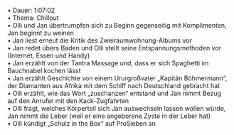 • Dauer: 1:07:02  
• Thema: Chillout  
• Olli und Jan übertrumpfen sich zu Beginn gegenseitig mit Komplimenten, Jan beginnt zu weinen  
• Jan liest erneut die Kritik des Zweiraumwohnung-Albums vor  
• Jan redet übers Baden und Olli stellt seine Entspannungsmethoden vor (Internet, Essen und Handy)  
• Jan erzählt von der Tantra Massage und, dass er sich Spaghetti im Bauchnabel kochen lässt  
• Jan erzählt Geschichte von einem Ururgroßvater „Kapitän Böhmermann“, der Diamanten aus Afrika mit dem Schiff nach Deutschland gebracht hat  
• Olli erzählt, wie das Wort „zuschanzen“ entstand und Jan nimmt Bezug auf den Anrufer mit den Kack-Zugfahrten  
• Olli fragt, welches Körperteil sich Jan auswechseln lassen wollen würde, Jan nimmt die Leber (weil er eine angeborene Zyste in der Leber hat)  
• Olli kündigt „Schulz in the Box“ auf ProSieben an  
